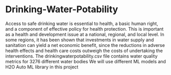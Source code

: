 # Drinking-Water-Potability
Access to safe drinking water is essential to health, a basic human right, and a component of effective policy for health protection. This is important as a health and development issue at a national, regional, and local level. In some regions, it has been shown that investments in water supply and sanitation can yield a net economic benefit, since the reductions in adverse health effects and health care costs outweigh the costs of undertaking the interventions.
The drinkingwaterpotability.csv file contains water quality metrics for 3276 different water bodies
We will use different ML models and H2O Auto ML library in this project
